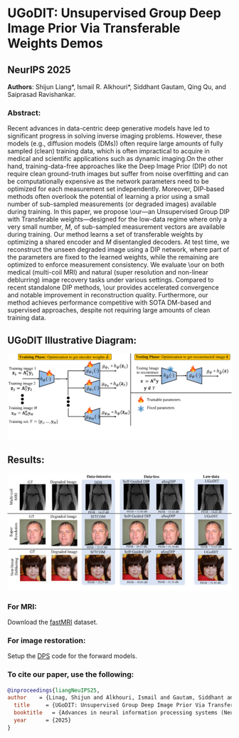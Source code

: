 # UGoDIT: Unsupervised Group Deep Image Prior Via Transferable Weights Demos

## NeurIPS 2025

**Authors**: Shijun Liang*, Ismail R. Alkhouri*, Siddhant Gautam, Qing Qu, and Saiprasad Ravishankar. 

### Abstract: 

Recent advances in data-centric deep generative models have led to significant progress in solving inverse imaging problems. However, these models (e.g., diffusion models (DMs)) often require large amounts of fully sampled (clean) training data, which is often impractical to acquire in medical and scientific applications such as dynamic imaging.On the other hand, training-data-free approaches like the Deep Image Prior (DIP) do not require clean ground-truth images but suffer from noise overfitting and can be computationally expensive as the network parameters need to be optimized for each measurement set independently. Moreover, DIP-based methods often overlook the potential of learning a prior using a small number of sub-sampled measurements (or degraded images) available during training. In this paper, we propose \our—an Unsupervised Group DIP with Transferable weights—designed for the low-data regime where only a very small number, $M$, of sub-sampled measurement vectors are available during training. Our method learns a set of transferable weights by optimizing a shared encoder and $M$ disentangled decoders. At test time, we reconstruct the unseen degraded image using a DIP network, where part of the parameters are fixed to the learned weights, while the remaining are optimized to enforce measurement consistency. We evaluate \our on both medical (multi-coil MRI) and natural (super resolution and non-linear deblurring) image recovery tasks under various settings. Compared to recent standalone DIP methods, \our provides accelerated convergence and notable improvement in reconstruction quality. Furthermore, our method achieves performance competitive with SOTA DM-based and supervised approaches, despite not requiring large amounts of clean training data. 


## UGoDIT Illustrative Diagram:
![Alt text](uGro_DIT_BD_03.png)

## Results:
![Alt text](uGODit_visualizations_02.png)



### For MRI: 
Download the [fastMRI](https://github.com/microsoft/fastmri-plus/tree/main) dataset. 

### For image restoration: 
Setup the [DPS](https://github.com/DPS2022/diffusion-posterior-sampling) code for the forward models. 

### To cite our paper, use the following: 
```bibtex
@inproceedings{liangNeuIPS25,
author    = {Linag, Shijun and Alkhouri, Ismail and Gautam, Siddhant and Qu, Qing and Ravishankar, Saiprasad },
  title     = {UGoDIT: Unsupervised Group Deep Image Prior Via Transferable Weights Demos},
  booktitle   = {Advances in neural information processing systems (NeurIPS)},
  year      = {2025}
}
